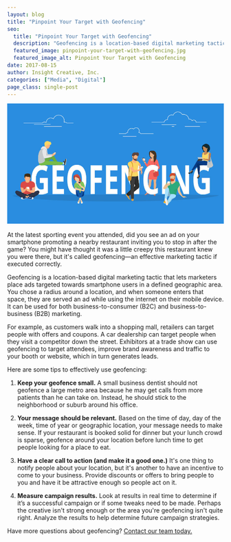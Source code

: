 ```yaml
---
layout: blog
title: "Pinpoint Your Target with Geofencing"
seo:
  title: "Pinpoint Your Target with Geofencing"
  description: "Geofencing is a location-based digital marketing tactic that lets marketers place ads targeted towards smartphone users in a defined geographic area."
  featured_image: pinpoint-your-target-with-geofencing.jpg
  featured_image_alt: Pinpoint Your Target with Geofencing
date: 2017-08-15
author: Insight Creative, Inc.
categories: ["Media", "Digital"]
page_class: single-post
---
```


![Pinpoint Your Target with Geofencing](pinpoint-your-target-with-geofencing.jpg)

At the latest sporting event you attended, did you see an ad on your smartphone promoting a nearby restaurant inviting you to stop in after the game? You might have thought it was a little creepy this restaurant knew you were there, but it's called geofencing—an effective marketing tactic if executed correctly.

Geofencing is a location-based digital marketing tactic that lets marketers place ads targeted towards smartphone users in a defined geographic area. You chose a radius around a location, and when someone enters that space, they are served an ad while using the internet on their mobile device. It can be used for both business-to-consumer (B2C) and business-to-business (B2B) marketing.

For example, as customers walk into a shopping mall, retailers can target people with offers and coupons. A car dealership can target people when they visit a competitor down the street. Exhibitors at a trade show can use geofencing to target attendees, improve brand awareness and traffic to your booth or website, which in turn generates leads.

Here are some tips to effectively use geofencing:

1. **Keep your geofence small.** A small business dentist should not geofence a large metro area because he may get calls from more patients than he can take on. Instead, he should stick to the neighborhood or suburb around his office.

2. **Your message should be relevant.** Based on the time of day, day of the week, time of year or geographic location, your message needs to make sense. If your restaurant is booked solid for dinner but your lunch crowd is sparse, geofence around your location before lunch time to get people looking for a place to eat.

3. **Have a clear call to action (and make it a good one.)** It's one thing to notify people about your location, but it's another to have an incentive to come to your business. Provide discounts or offers to bring people to you and have it be attractive enough so people act on it.

4. **Measure campaign results.** Look at results in real time to determine if it’s a successful campaign or if some tweaks need to be made. Perhaps the creative isn't strong enough or the area you're geofencing isn't quite right. Analyze the results to help determine future campaign strategies.

Have more questions about geofencing? <a href="mailto:media@insightcreative.com">Contact our team today.</a>
